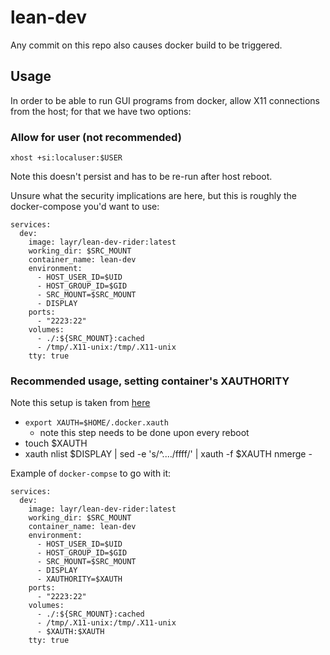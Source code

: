 # lean-dev

Any commit on this repo also causes docker build to be triggered.

## Usage

In order to be able to run GUI programs from docker, allow X11 connections from the
host; for that we have two options:

### Allow for user (not recommended)

```xhost +si:localuser:$USER```

Note this doesn't persist and has to be re-run after host reboot.

Unsure what the security implications are here, but this is roughly the docker-compose
you'd want to use:

    services:
      dev:
        image: layr/lean-dev-rider:latest
        working_dir: $SRC_MOUNT
        container_name: lean-dev
        environment:
          - HOST_USER_ID=$UID
          - HOST_GROUP_ID=$GID
          - SRC_MOUNT=$SRC_MOUNT
          - DISPLAY
        ports:
          - "2223:22"
        volumes:
          - ./:${SRC_MOUNT}:cached
          - /tmp/.X11-unix:/tmp/.X11-unix
        tty: true

### Recommended usage, setting container's XAUTHORITY

Note this setup is taken from [here](https://towardsdatascience.com/real-time-and-video-processing-object-detection-using-tensorflow-opencv-and-docker-2be1694726e5)

- `export XAUTH=$HOME/.docker.xauth`
  - note this step needs to be done upon every reboot
- touch $XAUTH
- xauth nlist $DISPLAY | sed -e 's/^..../ffff/' | xauth -f $XAUTH nmerge -

Example of `docker-compse` to go with it:

    services:
      dev:
        image: layr/lean-dev-rider:latest
        working_dir: $SRC_MOUNT
        container_name: lean-dev
        environment:
          - HOST_USER_ID=$UID
          - HOST_GROUP_ID=$GID
          - SRC_MOUNT=$SRC_MOUNT
          - DISPLAY
          - XAUTHORITY=$XAUTH
        ports:
          - "2223:22"
        volumes:
          - ./:${SRC_MOUNT}:cached
          - /tmp/.X11-unix:/tmp/.X11-unix
          - $XAUTH:$XAUTH
        tty: true

